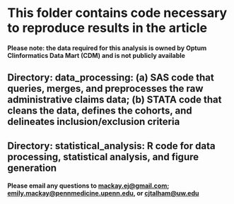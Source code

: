 # This folder contains code necessary to reproduce results in the article
#### Please note: the data required for this analysis is owned by Optum Clinformatics Data Mart (CDM) and is not publicly available

## Directory: data_processing: (a) SAS code that queries, merges, and preprocesses the raw administrative claims data; (b) STATA code that cleans the data, defines the cohorts, and delineates inclusion/exclusion criteria

## Directory: statistical_analysis: R code for data processing, statistical analysis, and figure generation

#### Please email any questions to mackay.ej@gmail.com; emily.mackay@pennmedicine.upenn.edu, or cjtalham@uw.edu 

